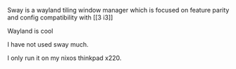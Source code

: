 Sway is a wayland tiling window manager which is focused on feature parity and config compatibility with  [[3 i3]]

Wayland is cool

I have not used sway much.

I only run it on my nixos thinkpad x220.

	